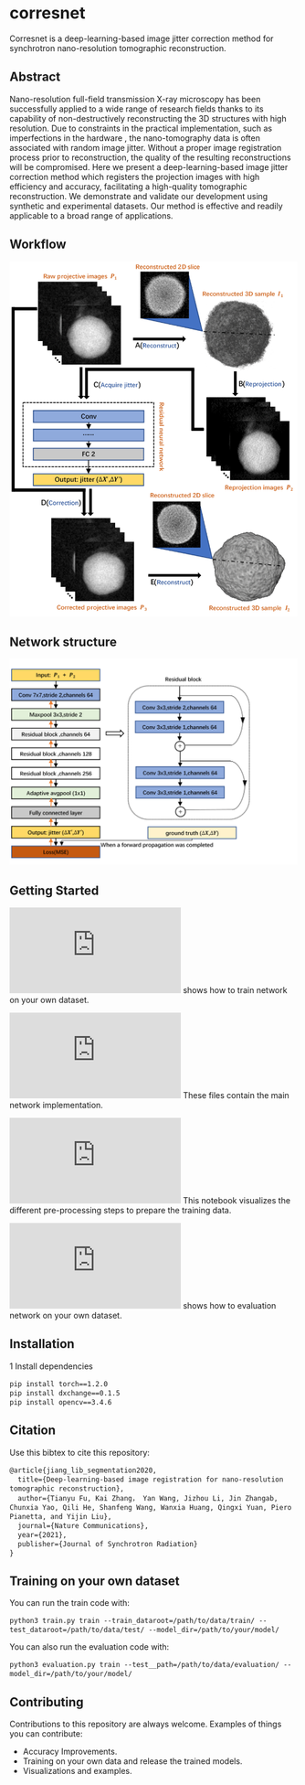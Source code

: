 # corresnet
Corresnet is a deep-learning-based image jitter correction method for synchrotron nano-resolution tomographic reconstruction.


## Abstract

Nano-resolution full-field transmission X-ray microscopy has been successfully applied to a wide range of research fields thanks to its capability of non-destructively reconstructing the 3D structures with high resolution. Due to constraints in the practical implementation, such as imperfections in the hardware , the nano-tomography data is often associated with random image jitter. Without a proper image registration process prior to reconstruction, the quality of the resulting reconstructions will be compromised. Here we present a deep-learning-based image jitter correction method which registers the projection images with high efficiency and accuracy, facilitating a high-quality tomographic reconstruction. We demonstrate and validate our development using synthetic and experimental datasets. Our method is effective and readily applicable to a broad range of applications. 
## Workflow 

![image](https://github.com/SSRL-LiuGroup/corresnet/blob/main/Fig/ss1.png)

## Network structure 

![image](https://github.com/SSRL-LiuGroup/corresnet/blob/main/Fig/ss2.png)

## Getting Started

![train.py](https://github.com/SSRL-LiuGroup/corresnet/blob/main/train.py) shows how to train network on your own dataset. 

![model.py](https://github.com/SSRL-LiuGroup/corresnet/blob/main/model.py) These files contain the main network implementation.

![res_data.py](https://github.com/SSRL-LiuGroup/corresnet/blob/main/res_data.py) This notebook visualizes the different pre-processing steps to prepare the training data.

![evaluation.py](https://github.com/SSRL-LiuGroup/corresnet/blob/main/evaluation.py) shows how to evaluation network on your own dataset. 

## Installation
1 Install dependencies
```
pip install torch==1.2.0
pip install dxchange==0.1.5
pip install opencv==3.4.6

```

## Citation 
Use this bibtex to cite this repository:
```
@article{jiang_lib_segmentation2020,
  title={Deep-learning-based image registration for nano-resolution tomographic reconstruction},
  author={Tianyu Fu, Kai Zhang， Yan Wang, Jizhou Li, Jin Zhangab, Chunxia Yao, Qili He, Shanfeng Wang, Wanxia Huang, Qingxi Yuan, Piero Pianetta, and Yijin Liu},
  journal={Nature Communications},
  year={2021},
  publisher={Journal of Synchrotron Radiation}
}
```

## Training on your own dataset

You can run the train code with:
```
python3 train.py train --train_dataroot=/path/to/data/train/ --test_dataroot=/path/to/data/test/ --model_dir=/path/to/your/model/
```
You can also run the evaluation code with:
```
python3 evaluation.py train --test__path=/path/to/data/evaluation/ --model_dir=/path/to/your/model/
```

## Contributing
Contributions to this repository are always welcome. Examples of things you can contribute:

* Accuracy Improvements.
* Training on your own data and release the trained models.
* Visualizations and examples.
